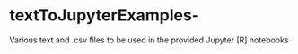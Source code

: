 # textToJupyterExamples-
Various text and .csv files to be used in the provided Jupyter [R] notebooks
